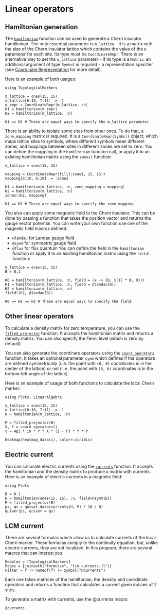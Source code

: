 # Linear operators

## Hamiltonian generation

The [`hamiltonian`](@ref) function can be used to generate a Chern insulator hamiltonian. 
The only essential parameter is `m_lattice` - it is a matrix with the size of the Chern insulator lattice which contains the value of the `m` parameter for each site. Its type must be `CoordinateRepr`.
There is an alternative way to set the `m_lattice` parameter - if its type is a `Matrix`, an additional argument of type `Symbol` is required - a representation specifier
(see [Coordinate Representation](visual.md#Coordinate-representation) for more detail).

Here is an example of both usages:

```@setup ham_test
using TopologicalMarkers
```

```@example ham_test
m_lattice = ones(15, 15)
m_lattice[6:10, 7:11] .= -1
m_repr = CoordinateRepr(m_lattice, :n)
H1 = hamiltonian(m_repr)
H2 = hamiltonian(m_lattice, :n)

H1 == H2 # These are equal ways to specify the m_lattice parameter
```

There is an ability to isolate some sites from other ones. To do that, a `zone_mapping` matrix is required. 
It is a `CoordinateRepr{Symbol}` object, which maps lattice sites to symbols, where different symbols mean different zones, 
and hoppings between sites in different zones are set to zero.
You can define the mapping in the `hamiltonian` function call, or apply it to an existing hamiltonian matrix using the `zones!` function:

```@example ham_test
m_lattice = ones(15, 15)

mapping = CoordinateRepr(fill(:zone1, 15, 15))
mapping[6:10, 6:10] .= :zone2

H1 = hamiltonian(m_lattice, :n, zone_mapping = mapping)
H2 = hamiltonian(m_lattice, :n)
zones!(H2, mapping)

H1 == H2 # These are equal ways to specify the zone mapping
```

You also can apply some magnetic field to the Chern insulator. 
This can be done by passing a function that takes the position vector and returns the gauge vector potential.
You can write your own function  use one of the magnetic field macros defined: 
- `@landau` for Landau gauge field
- `@symm` for symmetric gauge field
- `@flux` for flux quantum
You can define the field in the `hamiltonian` function or apply it to an existing hamiltonian matrix using the `field!` function:

```@example ham_test
m_lattice = ones(15, 15)
B = 0.1

H0 = hamiltonian(m_lattice, :n, field = (x -> [0, x[1] * B, 0]))
H1 = hamiltonian(m_lattice, :n, field = @landau(B))
H2 = hamiltonian(m_lattice, :n)
field!(H2, @landau(B))

H0 == H1 == H2 # These are equal ways to specify the field
```

## Other linear operators

To calculate a density matrix for zero temperature, you can use the [`filled_projector`](@ref) function. 
It accepts the hamiltonian matrix and returns a density matrix. You can also specify the Fermi level (which is zero by default).

You can also generate the coordinate operators using the [`coord_operators`](@ref) function. It takes an optional parameter `symm` which defines if the operators are defined symmetrically (i. e. the point with `(0, 0)` coordinates is in the center of the lattice) or not (i. e. the point with `(0, 0)` coordinates is in the bottom-left angle of the lattice).

Here is an example of usage of both functions to calculate the local Chern marker:

```@example ham_test
using Plots, LinearAlgebra

m_lattice = ones(15, 15)
m_lattice[6:10, 7:11] .= -1
H = hamiltonian(m_lattice, :n)

P = filled_projector(H)
X, Y = coord_operators()
c = 4pi * im * P * X * (I - P) * Y * P

heatmap(heatmap_data(c), color=:viridis)
```

## Electric current

You can calculate electric currents using the [`currents`](@ref) function. 
It accepts the hamiltonian and the density matrix to produce a matrix with currents.
Here is an example of electric currents in a magnetic field:

```@example ham_test
using Plots

B = 0.1
H = hamiltonian(ones(15, 15), :n, field=@symm(B))
P = filled_projector(H)
ps, qs = quiver_data(currents(H, P) * 10 / B)
quiver(ps, quiver = qs)
```

## LCM current

There are several formulas which allow us to calculate currents of the local Chern marker. These formulas comply to the continuity equation, but, unlike electric currents, they are not localized. In this program, there are several macros that can interest you:

```@autodocs
Modules = [TopologicalMarkers]
Pages = [joinpath("formulas", "lcm_currents.jl")]
Filter = f -> nameof(f) != Symbol("@currents")
```

Each one takes matrices of the hamiltonian, the density and coordinate operators and returns a function that calculates a current given indices of 2 sites.

To generate a matrix with currents, use the @currents macro:

```@docs
@currents
```
